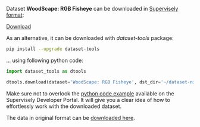 Dataset **WoodScape: RGB Fisheye** can be downloaded in [Supervisely format](https://developer.supervisely.com/api-references/supervisely-annotation-json-format):

 [Download](https://assets.supervisely.com/supervisely-supervisely-assets-public/teams_storage/S/e/ZO/QQHjXv25qOhE6cQkjXHY4b5PZMovWaqnsfkD2NhRuoKvTzULptJ7QL7BrnpEgD2GRaZpT5yU67aZW7RSZ7lAvUsakry8r0YgPYOCh8EvrMVvefGxFNo1O77wgaM2.tar)

As an alternative, it can be downloaded with *dataset-tools* package:
``` bash
pip install --upgrade dataset-tools
```

... using following python code:
``` python
import dataset_tools as dtools

dtools.download(dataset='WoodScape: RGB Fisheye', dst_dir='~/dataset-ninja/')
```
Make sure not to overlook the [python code example](https://developer.supervisely.com/getting-started/python-sdk-tutorials/iterate-over-a-local-project) available on the Supervisely Developer Portal. It will give you a clear idea of how to effortlessly work with the downloaded dataset.

The data in original format can be [downloaded here](https://woodscape.valeo.com/woodscape/download).